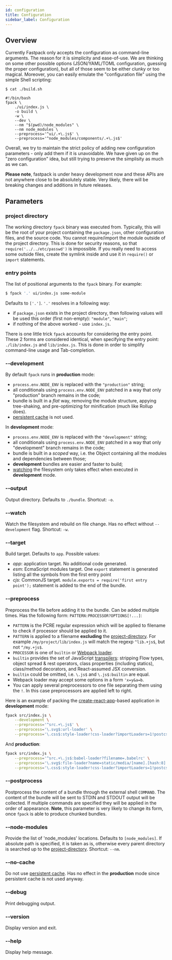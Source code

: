 ```yaml
---
id: configuration
title: Configuration
sidebar_label: Configuration
---
```


## Overview

Currently Fastpack only accepts the configuration as command-line arguments.
The reason for it is simplicity and ease-of-use. We are thinking on some other
possible options (JSON/YAML/TOML configuration, guessing the proper
configuration), but all of those seem to be either clunky or too magical.
Moreover, you can easily emulate the "configuration file" using the simple
Shell scripting:

```
$ cat ./build.sh

#!/bin/bash
fpack \
    ./ui/index.js \
    -o build \
    -w \
    --dev \
    --nm "$(pwd)/node_modules" \
    --nm node_modules \
    --preprocess='^ui/.+\.js$' \
    --preprocess='^node_modules/components/.+\.js$'
```

Overall, we try to maintain the strict policy of adding new configuration
parameters - only add them if it is unavoidable. We have given up on the "zero
configuration" idea, but still trying to  preserve the simplisity as much as we
can.

**Please note**, fastpack is under heavy development now and these APIs are not
anywhere close to be absolutely stable. Very likely, there will be breaking
changes and additions in future releases.

## Parameters

### project directory

The working directory `fpack` binary was executed from. Typically, this will be
the root of your project containing the `package.json`, other configuration
files, and the source code. You cannot require/import the module outside of the
project directory. This is done for security reasons, so that
`require('../../etc/passwd')` is impossible. If you really need to access some
outside files, create the symlink inside and use it in `require()` or `import`
statements.


### entry points

The list of positional arguments to the `fpack` binary. For example:
```Bash
$ fpack '.' ui/index.js some-module
```
Defaults to `['.']`. `'.'` resolves in a following way:
- if `package.json` exists in the project directory, then following values will
  be used this order (first non-empty): `"module"`, `"main"`;
- if nothing of the above worked - use `index.js`.

There is one little trick `fpack` accounts for considering the entry point.
These 2 forms are considered identical, when specifying the entry point:
`./lib/index.js` and `lib/index.js`. This is done in order to simplify
command-line usage and Tab-completion.

### --development

By default `fpack` runs in **production** mode:
- `process.env.NODE_ENV` is replaced with the `"production"` string;
- all conditionals using `process.env.NODE_ENV` patched in a way that only
  "production" branch remains in the code;
- bundle is built in a *flat* way, removing the module structure, appying
  tree-shaking, and pre-optimizing for minification (much like Rollup does).
- [persistent cache](persistent-cache.md) is not used.

In **development** mode:
- `process.env.NODE_ENV` is replaced with the `"development"` string;
- all conditionals using `process.env.NODE_ENV` patched in a way that only
  "development" branch remains in the code;
- bundle is built in a *scoped* way, i.e. the Object containing all the modules
  and dependencies between those;
- **development** bundles are easier and faster to build;
- [watching](#watch) the filesystem only takes effect when executed in
  **development** mode.

### --output

Output directory. Defaults to `./bundle`. Shortcut: `-o`.

### --watch

Watch the filesystem and rebuild on file change. Has no effect without
`--development` flag. Shortcut: `-w`.

### --target

Build target. Defaults to `app`. Possible values:
- *app*: application target. No additional code generated.
- *esm*: EcmaScript modules target. One `export` statement is generated listing
  all the symbols from the first entry point
- *cjs*: CommonJS target. `module.exports = require('first entry point');`
  statement is added to the end of the bundle.

### --preprocess

Preprocess the file before adding it to the bundle. Can be added multiple
times. Has the following form: `PATTERN:PROCESSOR?OPTIONS[!...]`:
- `PATTERN` is the PCRE regular expression which will be applied to filename to
  check if processor should be applied to it.
- `PATTERN` is applied to a filename **excluding** the
  [project-directory](#project-directory). For example
  `/my/project/lib/index.js` will match the regexp `^lib.+js$`, but not
  `^/my.+js$`.
- `PROCESSOR` is one of `builtin` or [Webpack loader](webpack-loaders.md).
- `builtin` provides the set of JavaScript [transpilers](transpilers.md):
  stripping Flow types, object spread & rest operators, class properties
  (including statics), class/method decorators, and React-assumed JSX
  conversion.
- `builtin` could be omitted, i.e. `\.js$` and `\.js$:builtin` are equal.
- Webpack loader may accept some options in a form `'x=y&a=b`.
- You can apply several preprocessors to one file separating them using the
  `!`. In this case preprocessors are applied left to right.

Here is an example of packing the
[create-react-app](https://github.com/facebook/create-react-app)-based
application in **development** mode:
```Bash
fpack src/index.js \
    --development \
    --preprocess='^src.+\.js$' \
    --preprocess='\.svg$:url-loader' \
    --preprocess='\.css$:style-loader!css-loader?importLoaders=1!postcss-loader?path=postcss.config.js'
```

And **production**:
```Bash
fpack src/index.js \
    --preprocess='^src.+\.js$:babel-loader?filename=.babelrc' \
    --preprocess='\.svg$:file-loader?name=static/media/[name].[hash:8].[ext]&publicPath=http://localhost:4321/pack-cra/prod/' \
    --preprocess='\.css$:style-loader!css-loader?importLoaders=1!postcss-loader?path=postcss.config.js'
```

### --postprocess

Postprocess the content of a bundle through the external shell `COMMAND`.  The
content of the bundle will be sent to STDIN and STDOUT output will be
collected. If multiple commands are specified they will be applied in the order
of appearance. **Note**, this parameter is very likely to change its form, once
`fpack` is able to produce chunked bundles.

### --node-modules

Provide the list of 'node_modules' locations. Defaults to `[node_modules]`. If
absolute path is specified, it is taken as is, otherwise every parent directory
is searched up to the [project-directory](#project-directory).
Shortcut: `--nm`.

### --no-cache

Do not use [persistent cache](persistent-cache.md). Has no effect in the
**production** mode since persistent cache is not used anyway.

### --debug
Print debugging output.

### --version
Display version and exit.

### --help
Display help message.
